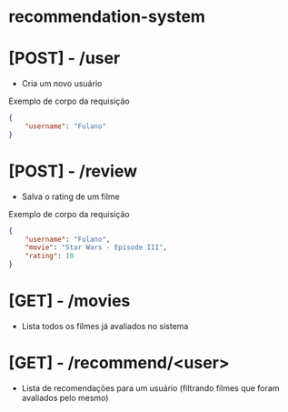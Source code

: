 # recommendation-system


# [POST] - **/user**
- Cria um novo usuário

Exemplo de corpo da requisição
```json
{
    "username": "Fulano"
}
```
# [POST] - **/review**
- Salva o rating de um filme

Exemplo de corpo da requisição
```json
{
    "username": "Fulano",
    "movie": "Star Wars - Episode III",
    "rating": 10
}
```
# [GET] - **/movies**
- Lista todos os filmes já avaliados no sistema

# [GET] - **/recommend/\<user\>**
- Lista de recomendações para um usuário (filtrando filmes que foram avaliados pelo mesmo)
